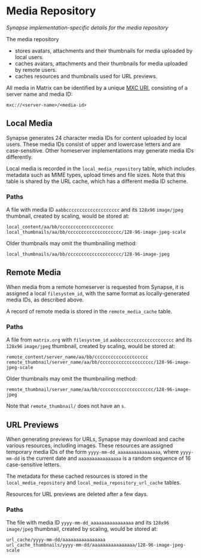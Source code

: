 # Media Repository 

*Synapse implementation-specific details for the media repository*

The media repository
 * stores avatars, attachments and their thumbnails for media uploaded by local
   users.
 * caches avatars, attachments and their thumbnails for media uploaded by remote
   users.
 * caches resources and thumbnails used for URL previews.

All media in Matrix can be identified by a unique
[MXC URI](https://spec.matrix.org/latest/client-server-api/#matrix-content-mxc-uris),
consisting of a server name and media ID:
```
mxc://<server-name>/<media-id>
```

## Local Media
Synapse generates 24 character media IDs for content uploaded by local users.
These media IDs consist of upper and lowercase letters and are case-sensitive.
Other homeserver implementations may generate media IDs differently.

Local media is recorded in the `local_media_repository` table, which includes
metadata such as MIME types, upload times and file sizes.
Note that this table is shared by the URL cache, which has a different media ID
scheme.

### Paths
A file with media ID `aabbcccccccccccccccccccc` and its `128x96` `image/jpeg`
thumbnail, created by scaling, would be stored at:
```
local_content/aa/bb/cccccccccccccccccccc
local_thumbnails/aa/bb/cccccccccccccccccccc/128-96-image-jpeg-scale
```
Older thumbnails may omit the thumbnailing method:
```
local_thumbnails/aa/bb/cccccccccccccccccccc/128-96-image-jpeg
```

## Remote Media
When media from a remote homeserver is requested from Synapse, it is assigned
a local `filesystem_id`, with the same format as locally-generated media IDs,
as described above.

A record of remote media is stored in the `remote_media_cache` table.

### Paths
A file from `matrix.org` with `filesystem_id` `aabbcccccccccccccccccccc` and its
`128x96` `image/jpeg` thumbnail, created by scaling, would be stored at:
```
remote_content/server_name/aa/bb/cccccccccccccccccccc
remote_thumbnail/server_name/aa/bb/cccccccccccccccccccc/128-96-image-jpeg-scale
```
Older thumbnails may omit the thumbnailing method:
```
remote_thumbnail/server_name/aa/bb/cccccccccccccccccccc/128-96-image-jpeg
```

Note that `remote_thumbnail/` does not have an `s`.

## URL Previews
When generating previews for URLs, Synapse may download and cache various
resources, including images. These resources are assigned temporary media IDs
of the form `yyyy-mm-dd_aaaaaaaaaaaaaaaa`, where `yyyy-mm-dd` is the current
date and `aaaaaaaaaaaaaaaa` is a random sequence of 16 case-sensitive letters.

The metadata for these cached resources is stored in the
`local_media_repository` and `local_media_repository_url_cache` tables.

Resources for URL previews are deleted after a few days.

### Paths
The file with media ID `yyyy-mm-dd_aaaaaaaaaaaaaaaa` and its `128x96`
`image/jpeg` thumbnail, created by scaling, would be stored at:
```
url_cache/yyyy-mm-dd/aaaaaaaaaaaaaaaa
url_cache_thumbnails/yyyy-mm-dd/aaaaaaaaaaaaaaaa/128-96-image-jpeg-scale
```
